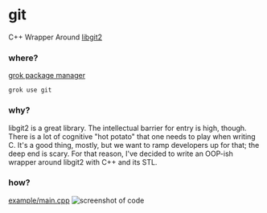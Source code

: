 # git
C++ Wrapper Around [libgit2](https://github.com/libgit2/libgit2)

### where?
[grok package manager](https://github.com/fyrware/grok)
```
grok use git
```

### why?
libgit2 is a great library. The intellectual barrier for entry is high, though. 
There is a lot of cognitive "hot potato" that one needs to play when writing C. 
It's a good thing, mostly, but we want to ramp developers up for that; the deep end is scary. 
For that reason, I've decided to write an OOP-ish wrapper around libgit2 with C++ and its STL.

### how?
[example/main.cpp](https://github.com/fyrware/git/blob/master/example/main.cpp)
![screenshot of code](https://i.imgur.com/YR59GEz.png)

